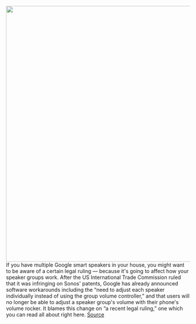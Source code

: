 <img src='https://cdn.vox-cdn.com/thumbor/Hdnc8eIg094_YcwOqfDsf39Qgb4=/0x0:6000x4000/1200x800/filters:focal(1996x1511:2956x2471)/cdn.vox-cdn.com/uploads/chorus_image/image/70357552/dseifert-nest-audio-4225-8.0.0.jpeg' width='700px' /><br/>
If you have multiple Google smart speakers in your house, you might want to be aware of a certain legal ruling — because it's going to affect how your speaker groups work. After the US International Trade Commission ruled that it was infringing on Sonos' patents, Google has already announced software workarounds including the “need to adjust each speaker individually instead of using the group volume controller,” and that users will no longer be able to adjust a speaker group's volume with their phone's volume rocker. It blames this change on “a recent legal ruling,” one which you can read all about right here.
<a href='https://www.theverge.com/2022/1/6/22871304/google-home-speaker-group-volume-control-changes-sonos-patent-decision'> Source <a/>